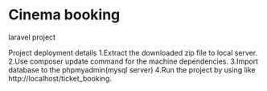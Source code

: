 # Cinema booking
laravel project

Project deployment details
1.Extract the downloaded zip file to local server.
2.Use composer update command for the machine dependencies.
3.Import database to the phpmyadmin(mysql server)
4.Run the project by using like http://localhost/ticket_booking.
